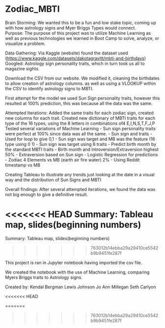 # Zodiac_MBTI
Brain Storming: 
    We wanted this to be a fun and low stake topic, coming up with how astrology signs and Myer Briggs Types would connect.  
Purpose:
    The purpose of this project was to utilize Machine Learning as well as previous technologies we learned in Boot Camp to solve, analyze, or visualize a problem.

Data Gathering:
    Via Kaggle (website) found the dataset used (https://www.kaggle.com/datasets/dakotagravitt/mbti-and-birthdays)
    Googled: Astrology sign personality traits, which in turn took us all to magazine sights.

Download the CSV from our website.  We modified it, cleaning the birthdates to allow creation of astrology columns.
     as well as using a VLOOKUP within the CSV to identify astrology signs to MBTI.

First attempt for the model we used Sun Sign personality traits, however this resulted at 100% prediction, this was because all the data was the same.

Attempted Iterations:
    Added the same traits for each zodiac sign, created new columns for each trait.
    Created new dictionary of MBTI traits for each type of the 16 types, using the 8 letters in combinations of4          E,I,N,S,T,F,J,P
    Tested several variations of Machine Learning
            - Sun sign personality traits were perfect at 100% since data was all the same.
            - Sun sign and traits
            - Used for loop to give 0,1
            - Sun sign was target and MB was the feature (16 type using 0 1)
            - Sun sign was target using 8 traits 
            - Predict birth month by the standard MBTI traits
            - Birth month and Introversion/Extraversion highest 50%
            - Extraversion based on Sun sign 
            - Logistic Regression for predictions
            - Zodiac 4 Elements vs MB (earth air fire water) 2%
            - Using Reddit timestamp vs MB 

Creating Tableau to illustrate any trends just looking at the date in a visual way and the distribution of Sun Signs and MBTI
 
Overall findings: After several attempted iterations, we found the data was not big enough to give a definitive result.

<<<<<<< HEAD
Summary: Tableau map, slides(beginning numbers)  
=======
Summary: Tableau map, slides(beginning numbers)

>>>>>>> 763012b14ebba29a29410ce5542b9b9451fe287f

This project is ran in Jupyter notebook having imported the csv file.

We created the notebook with the use of Machine Learning, comparing Myers Briggs traits to Astrology signs.

Created by:
    Kendal Bergman
    Lewis Johnson
    Jo Ann Millegan
    Seth Carlyon

<<<<<<< HEAD
    
            
=======
     
>>>>>>> 763012b14ebba29a29410ce5542b9b9451fe287f
